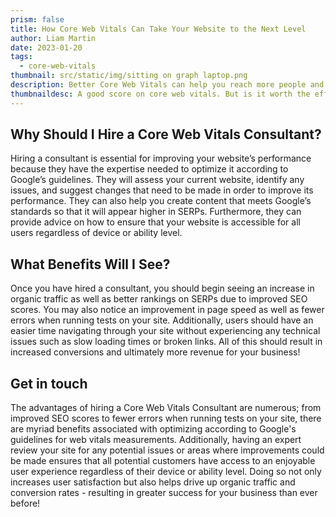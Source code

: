 ```yaml
---
prism: false
title: How Core Web Vitals Can Take Your Website to the Next Level 
author: Liam Martin
date: 2023-01-20
tags:
  - core-web-vitals
thumbnail: src/static/img/sitting on graph laptop.png
description: Better Core Web Vitals can help you reach more people and make more sales. But what do you need to do? Reach your goals faster with a Core Web Vitals consultant.
thumbnaildesc: A good score on core web vitals. But is it worth the effort?
---
```

## Why Should I Hire a Core Web Vitals Consultant?

Hiring a consultant is essential for improving your website’s performance because they have the expertise needed to optimize it according to Google’s guidelines. They will assess your current website, identify any issues, and suggest changes that need to be made in order to improve its performance. They can also help you create content that meets Google’s standards so that it will appear higher in SERPs. Furthermore, they can provide advice on how to ensure that your website is accessible for all users regardless of device or ability level.

## What Benefits Will I See?

Once you have hired a consultant, you should begin seeing an increase in organic traffic as well as better rankings on SERPs due to improved SEO scores. You may also notice an improvement in page speed as well as fewer errors when running tests on your site. Additionally, users should have an easier time navigating through your site without experiencing any technical issues such as slow loading times or broken links. All of this should result in increased conversions and ultimately more revenue for your business!

## Get in touch

The advantages of hiring a Core Web Vitals Consultant are numerous; from improved SEO scores to fewer errors when running tests on your site, there are myriad benefits associated with optimizing according to Google's guidelines for web vitals measurements. Additionally, having an expert review your site for any potential issues or areas where improvements could be made ensures that all potential customers have access to an enjoyable user experience regardless of their device or ability level. Doing so not only increases user satisfaction but also helps drive up organic traffic and conversion rates - resulting in greater success for your business than ever before!